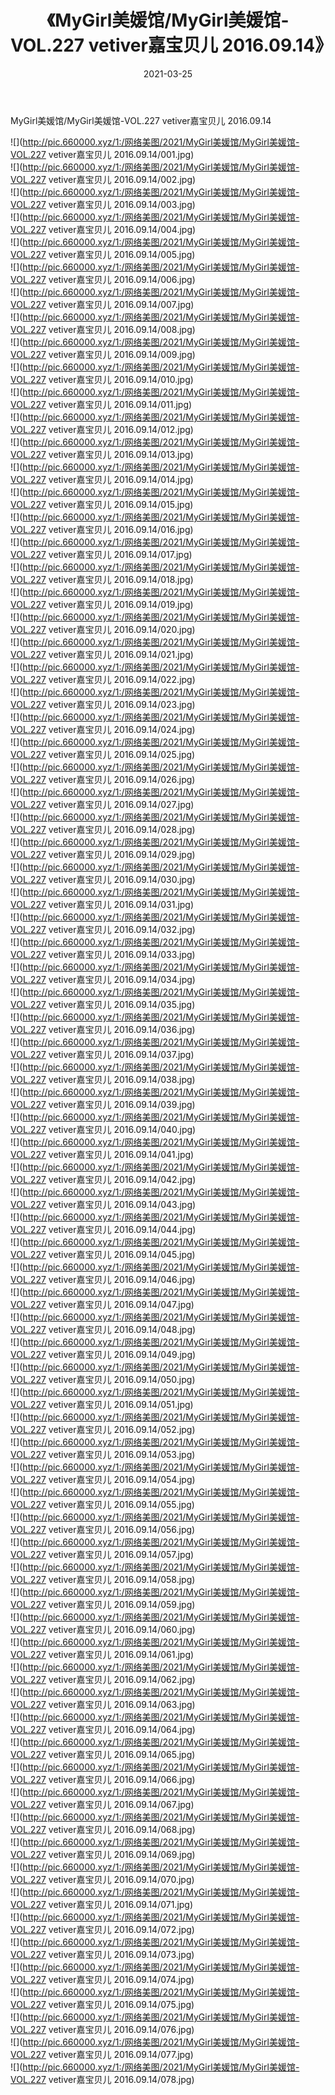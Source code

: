 ﻿---
layout: post
title:  《MyGirl美媛馆/MyGirl美媛馆-VOL.227 vetiver嘉宝贝儿 2016.09.14》
date:   2021-03-25
img: http://pic.660000.xyz/1:/网络美图/2021/MyGirl美媛馆/MyGirl美媛馆-VOL.227 vetiver嘉宝贝儿 2016.09.14/000.jpg
categories: [美女, 清纯, 唯美]
---

MyGirl美媛馆/MyGirl美媛馆-VOL.227 vetiver嘉宝贝儿 2016.09.14

 ![](http://pic.660000.xyz/1:/网络美图/2021/MyGirl美媛馆/MyGirl美媛馆-VOL.227 vetiver嘉宝贝儿 2016.09.14/001.jpg) <br>![](http://pic.660000.xyz/1:/网络美图/2021/MyGirl美媛馆/MyGirl美媛馆-VOL.227 vetiver嘉宝贝儿 2016.09.14/002.jpg) <br>![](http://pic.660000.xyz/1:/网络美图/2021/MyGirl美媛馆/MyGirl美媛馆-VOL.227 vetiver嘉宝贝儿 2016.09.14/003.jpg) <br>![](http://pic.660000.xyz/1:/网络美图/2021/MyGirl美媛馆/MyGirl美媛馆-VOL.227 vetiver嘉宝贝儿 2016.09.14/004.jpg) <br>![](http://pic.660000.xyz/1:/网络美图/2021/MyGirl美媛馆/MyGirl美媛馆-VOL.227 vetiver嘉宝贝儿 2016.09.14/005.jpg) <br>![](http://pic.660000.xyz/1:/网络美图/2021/MyGirl美媛馆/MyGirl美媛馆-VOL.227 vetiver嘉宝贝儿 2016.09.14/006.jpg) <br>![](http://pic.660000.xyz/1:/网络美图/2021/MyGirl美媛馆/MyGirl美媛馆-VOL.227 vetiver嘉宝贝儿 2016.09.14/007.jpg) <br>![](http://pic.660000.xyz/1:/网络美图/2021/MyGirl美媛馆/MyGirl美媛馆-VOL.227 vetiver嘉宝贝儿 2016.09.14/008.jpg) <br>![](http://pic.660000.xyz/1:/网络美图/2021/MyGirl美媛馆/MyGirl美媛馆-VOL.227 vetiver嘉宝贝儿 2016.09.14/009.jpg) <br>![](http://pic.660000.xyz/1:/网络美图/2021/MyGirl美媛馆/MyGirl美媛馆-VOL.227 vetiver嘉宝贝儿 2016.09.14/010.jpg) <br>![](http://pic.660000.xyz/1:/网络美图/2021/MyGirl美媛馆/MyGirl美媛馆-VOL.227 vetiver嘉宝贝儿 2016.09.14/011.jpg) <br>![](http://pic.660000.xyz/1:/网络美图/2021/MyGirl美媛馆/MyGirl美媛馆-VOL.227 vetiver嘉宝贝儿 2016.09.14/012.jpg) <br>![](http://pic.660000.xyz/1:/网络美图/2021/MyGirl美媛馆/MyGirl美媛馆-VOL.227 vetiver嘉宝贝儿 2016.09.14/013.jpg) <br>![](http://pic.660000.xyz/1:/网络美图/2021/MyGirl美媛馆/MyGirl美媛馆-VOL.227 vetiver嘉宝贝儿 2016.09.14/014.jpg) <br>![](http://pic.660000.xyz/1:/网络美图/2021/MyGirl美媛馆/MyGirl美媛馆-VOL.227 vetiver嘉宝贝儿 2016.09.14/015.jpg) <br>![](http://pic.660000.xyz/1:/网络美图/2021/MyGirl美媛馆/MyGirl美媛馆-VOL.227 vetiver嘉宝贝儿 2016.09.14/016.jpg) <br>![](http://pic.660000.xyz/1:/网络美图/2021/MyGirl美媛馆/MyGirl美媛馆-VOL.227 vetiver嘉宝贝儿 2016.09.14/017.jpg) <br>![](http://pic.660000.xyz/1:/网络美图/2021/MyGirl美媛馆/MyGirl美媛馆-VOL.227 vetiver嘉宝贝儿 2016.09.14/018.jpg) <br>![](http://pic.660000.xyz/1:/网络美图/2021/MyGirl美媛馆/MyGirl美媛馆-VOL.227 vetiver嘉宝贝儿 2016.09.14/019.jpg) <br>![](http://pic.660000.xyz/1:/网络美图/2021/MyGirl美媛馆/MyGirl美媛馆-VOL.227 vetiver嘉宝贝儿 2016.09.14/020.jpg) <br>![](http://pic.660000.xyz/1:/网络美图/2021/MyGirl美媛馆/MyGirl美媛馆-VOL.227 vetiver嘉宝贝儿 2016.09.14/021.jpg) <br>![](http://pic.660000.xyz/1:/网络美图/2021/MyGirl美媛馆/MyGirl美媛馆-VOL.227 vetiver嘉宝贝儿 2016.09.14/022.jpg) <br>![](http://pic.660000.xyz/1:/网络美图/2021/MyGirl美媛馆/MyGirl美媛馆-VOL.227 vetiver嘉宝贝儿 2016.09.14/023.jpg) <br>![](http://pic.660000.xyz/1:/网络美图/2021/MyGirl美媛馆/MyGirl美媛馆-VOL.227 vetiver嘉宝贝儿 2016.09.14/024.jpg) <br>![](http://pic.660000.xyz/1:/网络美图/2021/MyGirl美媛馆/MyGirl美媛馆-VOL.227 vetiver嘉宝贝儿 2016.09.14/025.jpg) <br>![](http://pic.660000.xyz/1:/网络美图/2021/MyGirl美媛馆/MyGirl美媛馆-VOL.227 vetiver嘉宝贝儿 2016.09.14/026.jpg) <br>![](http://pic.660000.xyz/1:/网络美图/2021/MyGirl美媛馆/MyGirl美媛馆-VOL.227 vetiver嘉宝贝儿 2016.09.14/027.jpg) <br>![](http://pic.660000.xyz/1:/网络美图/2021/MyGirl美媛馆/MyGirl美媛馆-VOL.227 vetiver嘉宝贝儿 2016.09.14/028.jpg) <br>![](http://pic.660000.xyz/1:/网络美图/2021/MyGirl美媛馆/MyGirl美媛馆-VOL.227 vetiver嘉宝贝儿 2016.09.14/029.jpg) <br>![](http://pic.660000.xyz/1:/网络美图/2021/MyGirl美媛馆/MyGirl美媛馆-VOL.227 vetiver嘉宝贝儿 2016.09.14/030.jpg) <br>![](http://pic.660000.xyz/1:/网络美图/2021/MyGirl美媛馆/MyGirl美媛馆-VOL.227 vetiver嘉宝贝儿 2016.09.14/031.jpg) <br>![](http://pic.660000.xyz/1:/网络美图/2021/MyGirl美媛馆/MyGirl美媛馆-VOL.227 vetiver嘉宝贝儿 2016.09.14/032.jpg) <br>![](http://pic.660000.xyz/1:/网络美图/2021/MyGirl美媛馆/MyGirl美媛馆-VOL.227 vetiver嘉宝贝儿 2016.09.14/033.jpg) <br>![](http://pic.660000.xyz/1:/网络美图/2021/MyGirl美媛馆/MyGirl美媛馆-VOL.227 vetiver嘉宝贝儿 2016.09.14/034.jpg) <br>![](http://pic.660000.xyz/1:/网络美图/2021/MyGirl美媛馆/MyGirl美媛馆-VOL.227 vetiver嘉宝贝儿 2016.09.14/035.jpg) <br>![](http://pic.660000.xyz/1:/网络美图/2021/MyGirl美媛馆/MyGirl美媛馆-VOL.227 vetiver嘉宝贝儿 2016.09.14/036.jpg) <br>![](http://pic.660000.xyz/1:/网络美图/2021/MyGirl美媛馆/MyGirl美媛馆-VOL.227 vetiver嘉宝贝儿 2016.09.14/037.jpg) <br>![](http://pic.660000.xyz/1:/网络美图/2021/MyGirl美媛馆/MyGirl美媛馆-VOL.227 vetiver嘉宝贝儿 2016.09.14/038.jpg) <br>![](http://pic.660000.xyz/1:/网络美图/2021/MyGirl美媛馆/MyGirl美媛馆-VOL.227 vetiver嘉宝贝儿 2016.09.14/039.jpg) <br>![](http://pic.660000.xyz/1:/网络美图/2021/MyGirl美媛馆/MyGirl美媛馆-VOL.227 vetiver嘉宝贝儿 2016.09.14/040.jpg) <br>![](http://pic.660000.xyz/1:/网络美图/2021/MyGirl美媛馆/MyGirl美媛馆-VOL.227 vetiver嘉宝贝儿 2016.09.14/041.jpg) <br>![](http://pic.660000.xyz/1:/网络美图/2021/MyGirl美媛馆/MyGirl美媛馆-VOL.227 vetiver嘉宝贝儿 2016.09.14/042.jpg) <br>![](http://pic.660000.xyz/1:/网络美图/2021/MyGirl美媛馆/MyGirl美媛馆-VOL.227 vetiver嘉宝贝儿 2016.09.14/043.jpg) <br>![](http://pic.660000.xyz/1:/网络美图/2021/MyGirl美媛馆/MyGirl美媛馆-VOL.227 vetiver嘉宝贝儿 2016.09.14/044.jpg) <br>![](http://pic.660000.xyz/1:/网络美图/2021/MyGirl美媛馆/MyGirl美媛馆-VOL.227 vetiver嘉宝贝儿 2016.09.14/045.jpg) <br>![](http://pic.660000.xyz/1:/网络美图/2021/MyGirl美媛馆/MyGirl美媛馆-VOL.227 vetiver嘉宝贝儿 2016.09.14/046.jpg) <br>![](http://pic.660000.xyz/1:/网络美图/2021/MyGirl美媛馆/MyGirl美媛馆-VOL.227 vetiver嘉宝贝儿 2016.09.14/047.jpg) <br>![](http://pic.660000.xyz/1:/网络美图/2021/MyGirl美媛馆/MyGirl美媛馆-VOL.227 vetiver嘉宝贝儿 2016.09.14/048.jpg) <br>![](http://pic.660000.xyz/1:/网络美图/2021/MyGirl美媛馆/MyGirl美媛馆-VOL.227 vetiver嘉宝贝儿 2016.09.14/049.jpg) <br>![](http://pic.660000.xyz/1:/网络美图/2021/MyGirl美媛馆/MyGirl美媛馆-VOL.227 vetiver嘉宝贝儿 2016.09.14/050.jpg) <br>![](http://pic.660000.xyz/1:/网络美图/2021/MyGirl美媛馆/MyGirl美媛馆-VOL.227 vetiver嘉宝贝儿 2016.09.14/051.jpg) <br>![](http://pic.660000.xyz/1:/网络美图/2021/MyGirl美媛馆/MyGirl美媛馆-VOL.227 vetiver嘉宝贝儿 2016.09.14/052.jpg) <br>![](http://pic.660000.xyz/1:/网络美图/2021/MyGirl美媛馆/MyGirl美媛馆-VOL.227 vetiver嘉宝贝儿 2016.09.14/053.jpg) <br>![](http://pic.660000.xyz/1:/网络美图/2021/MyGirl美媛馆/MyGirl美媛馆-VOL.227 vetiver嘉宝贝儿 2016.09.14/054.jpg) <br>![](http://pic.660000.xyz/1:/网络美图/2021/MyGirl美媛馆/MyGirl美媛馆-VOL.227 vetiver嘉宝贝儿 2016.09.14/055.jpg) <br>![](http://pic.660000.xyz/1:/网络美图/2021/MyGirl美媛馆/MyGirl美媛馆-VOL.227 vetiver嘉宝贝儿 2016.09.14/056.jpg) <br>![](http://pic.660000.xyz/1:/网络美图/2021/MyGirl美媛馆/MyGirl美媛馆-VOL.227 vetiver嘉宝贝儿 2016.09.14/057.jpg) <br>![](http://pic.660000.xyz/1:/网络美图/2021/MyGirl美媛馆/MyGirl美媛馆-VOL.227 vetiver嘉宝贝儿 2016.09.14/058.jpg) <br>![](http://pic.660000.xyz/1:/网络美图/2021/MyGirl美媛馆/MyGirl美媛馆-VOL.227 vetiver嘉宝贝儿 2016.09.14/059.jpg) <br>![](http://pic.660000.xyz/1:/网络美图/2021/MyGirl美媛馆/MyGirl美媛馆-VOL.227 vetiver嘉宝贝儿 2016.09.14/060.jpg) <br>![](http://pic.660000.xyz/1:/网络美图/2021/MyGirl美媛馆/MyGirl美媛馆-VOL.227 vetiver嘉宝贝儿 2016.09.14/061.jpg) <br>![](http://pic.660000.xyz/1:/网络美图/2021/MyGirl美媛馆/MyGirl美媛馆-VOL.227 vetiver嘉宝贝儿 2016.09.14/062.jpg) <br>![](http://pic.660000.xyz/1:/网络美图/2021/MyGirl美媛馆/MyGirl美媛馆-VOL.227 vetiver嘉宝贝儿 2016.09.14/063.jpg) <br>![](http://pic.660000.xyz/1:/网络美图/2021/MyGirl美媛馆/MyGirl美媛馆-VOL.227 vetiver嘉宝贝儿 2016.09.14/064.jpg) <br>![](http://pic.660000.xyz/1:/网络美图/2021/MyGirl美媛馆/MyGirl美媛馆-VOL.227 vetiver嘉宝贝儿 2016.09.14/065.jpg) <br>![](http://pic.660000.xyz/1:/网络美图/2021/MyGirl美媛馆/MyGirl美媛馆-VOL.227 vetiver嘉宝贝儿 2016.09.14/066.jpg) <br>![](http://pic.660000.xyz/1:/网络美图/2021/MyGirl美媛馆/MyGirl美媛馆-VOL.227 vetiver嘉宝贝儿 2016.09.14/067.jpg) <br>![](http://pic.660000.xyz/1:/网络美图/2021/MyGirl美媛馆/MyGirl美媛馆-VOL.227 vetiver嘉宝贝儿 2016.09.14/068.jpg) <br>![](http://pic.660000.xyz/1:/网络美图/2021/MyGirl美媛馆/MyGirl美媛馆-VOL.227 vetiver嘉宝贝儿 2016.09.14/069.jpg) <br>![](http://pic.660000.xyz/1:/网络美图/2021/MyGirl美媛馆/MyGirl美媛馆-VOL.227 vetiver嘉宝贝儿 2016.09.14/070.jpg) <br>![](http://pic.660000.xyz/1:/网络美图/2021/MyGirl美媛馆/MyGirl美媛馆-VOL.227 vetiver嘉宝贝儿 2016.09.14/071.jpg) <br>![](http://pic.660000.xyz/1:/网络美图/2021/MyGirl美媛馆/MyGirl美媛馆-VOL.227 vetiver嘉宝贝儿 2016.09.14/072.jpg) <br>![](http://pic.660000.xyz/1:/网络美图/2021/MyGirl美媛馆/MyGirl美媛馆-VOL.227 vetiver嘉宝贝儿 2016.09.14/073.jpg) <br>![](http://pic.660000.xyz/1:/网络美图/2021/MyGirl美媛馆/MyGirl美媛馆-VOL.227 vetiver嘉宝贝儿 2016.09.14/074.jpg) <br>![](http://pic.660000.xyz/1:/网络美图/2021/MyGirl美媛馆/MyGirl美媛馆-VOL.227 vetiver嘉宝贝儿 2016.09.14/075.jpg) <br>![](http://pic.660000.xyz/1:/网络美图/2021/MyGirl美媛馆/MyGirl美媛馆-VOL.227 vetiver嘉宝贝儿 2016.09.14/076.jpg) <br>![](http://pic.660000.xyz/1:/网络美图/2021/MyGirl美媛馆/MyGirl美媛馆-VOL.227 vetiver嘉宝贝儿 2016.09.14/077.jpg) <br>![](http://pic.660000.xyz/1:/网络美图/2021/MyGirl美媛馆/MyGirl美媛馆-VOL.227 vetiver嘉宝贝儿 2016.09.14/078.jpg) <br>